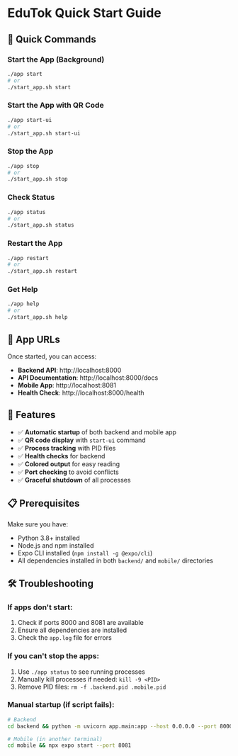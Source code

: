 # EduTok Quick Start Guide

## 🚀 Quick Commands

### Start the App (Background)
```bash
./app start
# or
./start_app.sh start
```

### Start the App with QR Code
```bash
./app start-ui
# or
./start_app.sh start-ui
```

### Stop the App
```bash
./app stop
# or
./start_app.sh stop
```

### Check Status
```bash
./app status
# or
./start_app.sh status
```

### Restart the App
```bash
./app restart
# or
./start_app.sh restart
```

### Get Help
```bash
./app help
# or
./start_app.sh help
```

## 📱 App URLs

Once started, you can access:

- **Backend API**: http://localhost:8000
- **API Documentation**: http://localhost:8000/docs
- **Mobile App**: http://localhost:8081
- **Health Check**: http://localhost:8000/health

## 🔧 Features

- ✅ **Automatic startup** of both backend and mobile app
- ✅ **QR code display** with `start-ui` command
- ✅ **Process tracking** with PID files
- ✅ **Health checks** for backend
- ✅ **Colored output** for easy reading
- ✅ **Port checking** to avoid conflicts
- ✅ **Graceful shutdown** of all processes

## 📋 Prerequisites

Make sure you have:
- Python 3.8+ installed
- Node.js and npm installed
- Expo CLI installed (`npm install -g @expo/cli`)
- All dependencies installed in both `backend/` and `mobile/` directories

## 🛠️ Troubleshooting

### If apps don't start:
1. Check if ports 8000 and 8081 are available
2. Ensure all dependencies are installed
3. Check the `app.log` file for errors

### If you can't stop the apps:
1. Use `./app status` to see running processes
2. Manually kill processes if needed: `kill -9 <PID>`
3. Remove PID files: `rm -f .backend.pid .mobile.pid`

### Manual startup (if script fails):
```bash
# Backend
cd backend && python -m uvicorn app.main:app --host 0.0.0.0 --port 8000

# Mobile (in another terminal)
cd mobile && npx expo start --port 8081
``` 